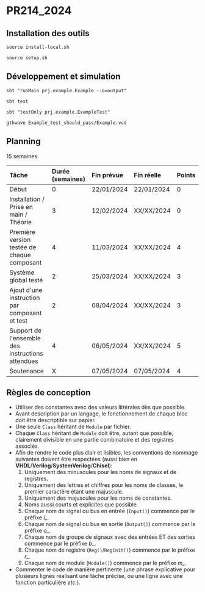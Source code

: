 # PR214_2024

## Installation des outils

```
source install-local.sh
```

```
source setup.sh
```

## Développement et simulation

```
sbt "runMain prj.example.Example --o=output"
```

```
sbt test
```

```
sbt "testOnly prj.example.ExampleTest"
```

```
gtkwave Example_test_should_pass/Example.vcd
```

## Planning 

15 semaines

| Tâche                                                   | Durée (semaines) | Fin prévue | Fin réelle | Points |
| :------------------------------------------------------ | :--------------- | :--------- | :--------- | :----- |
| Début                                                   | 0                | 22/01/2024 | 22/01/2024 | 0      |
| Installation / Prise en main / Théorie                  | 3                | 12/02/2024 | XX/XX/2024 | 0      |
| Première version testée de chaque composant             | 4                | 11/03/2024 | XX/XX/2024 | 4      |
| Système global testé                                    | 2                | 25/03/2024 | XX/XX/2024 | 3      |
| Ajout d'une instruction par composant et test           | 2                | 08/04/2024 | XX/XX/2024 | 3      |
| Support de l'ensemble des instructions attendues        | 4                | 06/05/2024 | XX/XX/2024 | 5      |
| Soutenance                                              | X                | 07/05/2024 | 07/05/2024 | 4      |

## Règles de conception

- Utiliser des constantes avec des valeurs littérales dès que possible.
- Avant description par un langage, le fonctionnement de chaque bloc doit être descriptible sur papier.
- Une seule `Class` héritant de `Module` par fichier.
- Chaque `Class` héritant de `Module` doit être, autant que possible, clairement divisible en une partie combinatoire et des registres associés. 
- Afin de rendre le code plus clair et lisibles, les conventions de nommage suivantes doivent être respectées (aussi bien en **VHDL**/**Verilog**/**SystemVerilog**/**Chisel**):
  1. Uniquement des minuscules pour les noms de signaux et de registres.
  2. Uniquement des lettres et chiffres pour les noms de classes, le premier caractère étant une majuscule.
  3. Uniquement des majuscules pour les noms de constantes.
  4. Noms aussi courts et explicites que possible.
  5. Chaque nom de signal ou bus en entrée (`Input()`) commence par le préfixe *i_*.
  6. Chaque nom de signal ou bus en sortie (`Output()`) commence par le préfixe *o_*.
  7. Chaque nom de groupe de signaux avec des entrées ET des sorties commence par le préfixe *b_*.
  8. Chaque nom de registre (`Reg()`/`RegInit()`) commence par le préfixe *r_*.
  9. Chaque nom de module (`Module()`) commence par le préfixe *m_*.
- Commenter le code de manière pertinente (une phrase explicative pour plusieurs lignes réalisant une tâche précise, ou une ligne avec une fonction particulière *etc.*).
